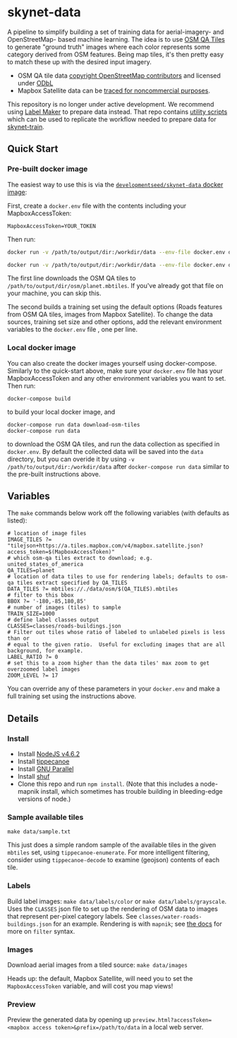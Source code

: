 # skynet-data

A pipeline to simplify building a set of training data for aerial-imagery- and
OpenStreetMap- based machine learning.  The idea is to use [OSM QA
Tiles](https://osmlab.github.io/osm-qa-tiles/) to generate "ground truth"
images where each color represents some category derived from OSM features.
Being map tiles, it's then pretty easy to match these up with the desired input
imagery.

 - OSM QA tile data
   [copyright OpenStreetMap contributors](http://www.openstreetmap.org/copyright)
   and licensed under
   [ODbL](http://opendatacommons.org/licenses/odbl/)
 - Mapbox Satellite data can be
   [traced for noncommercial purposes](https://www.mapbox.com/tos/#[YmtMIywt]).
   
This repository is no longer under active development. We recommend using [Label Maker](https://github.com/developmentseed/label-maker) to prepare data instead. That repo contains [utility scripts](https://github.com/developmentseed/label-maker/blob/master/examples/skynet-train-data-prep.md) which can be used to replicate the workflow needed to prepare data for [skynet-train](https://github.com/developmentseed/skynet-train). 

## Quick Start

### Pre-built docker image

The easiest way to use this is via the
[`developmentseed/skynet-data` docker image](https://hub.docker.com/r/developmentseed/skynet-data):

First, create a `docker.env` file with the contents including your MapboxAccessToken:

```
MapboxAccessToken=YOUR_TOKEN
```

Then run:

```sh
docker run -v /path/to/output/dir:/workdir/data --env-file docker.env developmentseed/skynet-data download-osm-tiles

docker run -v /path/to/output/dir:/workdir/data --env-file docker.env developmentseed/skynet-data
```

The first line downloads the OSM QA tiles to
`/path/to/output/dir/osm/planet.mbtiles`.  If you've already got that
file on your machine, you can skip this.

The second builds a training set using the default options (Roads
features from OSM QA tiles, images from Mapbox Satellite).  To change
the data sources, training set size and other options, add the
relevant environment variables to the `docker.env` file , one per
line.

### Local docker image

You can also create the docker images yourself using
docker-compose. Similarly to the quick-start above, make sure your
`docker.env` file has your MapboxAccessToken and any other environment
variables you want to set. Then run:

```
docker-compose build
```

to build your local docker image, and 

```
docker-compose run data download-osm-tiles
docker-compose run data 
```

to download the OSM QA tiles, and run the data collection as specified
in `docker.env`. By default the collected data will be saved into the
`data` directory, but you can overide it by using `-v
/path/to/output/dir:/workdir/data` after `docker-compose run data`
similar to the pre-built instructions above.

## Variables

The `make` commands below work off the following variables (with
defaults as listed):

```
# location of image files
IMAGE_TILES ?= "tilejson+https://a.tiles.mapbox.com/v4/mapbox.satellite.json?access_token=$(MapboxAccessToken)"
# which osm-qa tiles extract to download; e.g. united_states_of_america
QA_TILES=planet
# location of data tiles to use for rendering labels; defaults to osm-qa tiles extract specified by QA_TILES
DATA_TILES ?= mbtiles://./data/osm/$(QA_TILES).mbtiles
# filter to this bbox
BBOX ?= '-180,-85,180,85'
# number of images (tiles) to sample
TRAIN_SIZE=1000
# define label classes output
CLASSES=classes/roads-buildings.json
# Filter out tiles whose ratio of labeled to unlabeled pixels is less than or
# equal to the given ratio.  Useful for excluding images that are all background, for example.
LABEL_RATIO ?= 0
# set this to a zoom higher than the data tiles' max zoom to get overzoomed label images
ZOOM_LEVEL ?= 17
```

You can override any of these parameters in your `docker.env` and make
a full training set using the instructions above.

## Details

### Install

 - Install [NodeJS v4.6.2](https://nodejs.org/dist/v4.6.2/)
 - Install [tippecanoe](https://github.com/mapbox/tippecanoe)
 - Install [GNU Parallel](https://www.gnu.org/software/parallel/)
 - Install [shuf](https://www.gnu.org/software/coreutils/)
 - Clone this repo and run `npm install`.  (Note that this includes a
   node-mapnik install, which sometimes has trouble building in bleeding-edge
   versions of node.)

### Sample available tiles

`make data/sample.txt`

This just does a simple random sample of the available tiles in the given
`mbtiles` set, using `tippecanoe-enumerate`. For more intelligent filtering,
consider using `tippecanoe-decode` to examine (geojson) contents of each tile.

### Labels

Build label images: `make data/labels/color` or `make data/labels/grayscale`.
Uses the `CLASSES` json file to set up the rendering of OSM data to images that
represent per-pixel category labels.  See `classes/water-roads-buildings.json`
for an example.  Rendering is with `mapnik`; see [the
docs](https://github.com/mapnik/mapnik/wiki/Filter) for more on `filter`
syntax.

### Images

Download aerial images from a tiled source: `make data/images`

Heads up: the default, Mapbox Satellite, will need you to set the
`MapboxAccessToken` variable, and will cost you map views!

### Preview

Preview the generated data by opening up `preview.html?accessToken=<mapbox
access token>&prefix=/path/to/data` in a local web server.
